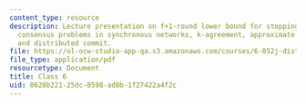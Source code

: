 ```yaml
---
content_type: resource
description: Lecture presentation on f+1-round lower bound for stopping agreement,
  consensus problems in synchronous networks, k-agreement, approximate agreement,
  and distributed commit.
file: https://ol-ocw-studio-app-qa.s3.amazonaws.com/courses/6-852j-distributed-algorithms-fall-2009/0628b22125dc0598ad8b1f27422a4f2c_MIT6_852JF09_lec06.pdf
file_type: application/pdf
resourcetype: Document
title: Class 6
uid: 0628b221-25dc-0598-ad8b-1f27422a4f2c
---
```

